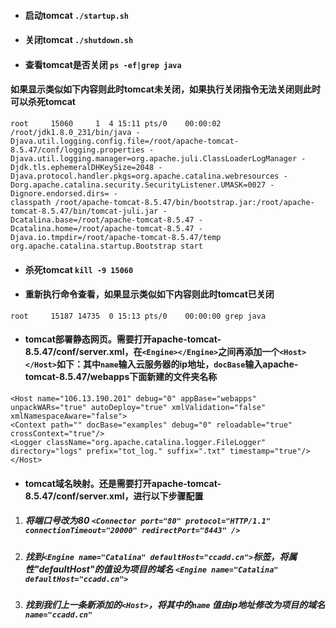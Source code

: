 * #### 启动tomcat `./startup.sh`  
* #### 关闭tomcat `./shutdown.sh`
* #### 查看tomcat是否关闭 `ps -ef|grep java`
#### 如果显示类似如下内容则此时tomcat未关闭，如果执行关闭指令无法关闭则此时可以杀死tomcat
```
root     15060     1  4 15:11 pts/0    00:00:02 /root/jdk1.8.0_231/bin/java -
Djava.util.logging.config.file=/root/apache-tomcat-8.5.47/conf/logging.properties -
Djava.util.logging.manager=org.apache.juli.ClassLoaderLogManager -
Djdk.tls.ephemeralDHKeySize=2048 -Djava.protocol.handler.pkgs=org.apache.catalina.webresources -
Dorg.apache.catalina.security.SecurityListener.UMASK=0027 -Dignore.endorsed.dirs= -
classpath /root/apache-tomcat-8.5.47/bin/bootstrap.jar:/root/apache-tomcat-8.5.47/bin/tomcat-juli.jar -
Dcatalina.base=/root/apache-tomcat-8.5.47 -Dcatalina.home=/root/apache-tomcat-8.5.47 -
Djava.io.tmpdir=/root/apache-tomcat-8.5.47/temp org.apache.catalina.startup.Bootstrap start

```  
* #### 杀死tomcat `kill -9 15060`
* #### 重新执行命令查看，如果显示类似如下内容则此时tomcat已关闭  
```
root     15187 14735  0 15:13 pts/0    00:00:00 grep java
```
* #### tomcat部署静态网页。需要打开apache-tomcat-8.5.47/conf/server.xml，在`<Engine></Engine>`之间再添加一个`<Host></Host>`如下：其中`name`输入云服务器的ip地址，`docBase`输入apache-tomcat-8.5.47/webapps下面新建的文件夹名称
```
<Host name="106.13.190.201" debug="0" appBase="webapps" unpackWARs="true" autoDeploy="true" xmlValidation="false" xmlNamespaceAware="false">
<Context path="" docBase="examples" debug="0" reloadable="true" crossContext="true"/>
<Logger className="org.apache.catalina.logger.FileLogger" directory="logs" prefix="tot_log." suffix=".txt" timestamp="true"/>
</Host>
```
* #### tomcat域名映射。还是需要打开apache-tomcat-8.5.47/conf/server.xml，进行以下步骤配置  
1. ##### 将端口号改为80 `<Connector port="80" protocol="HTTP/1.1" connectionTimeout="20000" redirectPort="8443" />`  
2. ##### 找到`<Engine name="Catalina" defaultHost="ccadd.cn">`标签，将属性"defaultHost"的值设为项目的域名 `<Engine name="Catalina" defaultHost="ccadd.cn">`  
3. ##### 找到我们上一条新添加的`<Host>`，将其中的`name` 值由ip地址修改为项目的域名 `name="ccadd.cn"`

